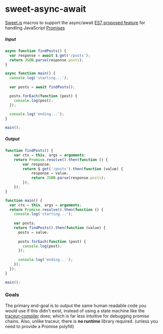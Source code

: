 sweet-async-await
=================

[Sweet.js](http://sweetjs.org/) macros to support the async/await [ES7 proposed feature](https://github.com/lukehoban/ecmascript-asyncawait) for handling JavaScript [Promises](https://www.promisejs.org/)


##### Input
```javascript
async function findPosts() {
  var response = await $.get('/posts');
  return JSON.parse(response.posts);
}

async function main() {
  console.log('starting...');
  
  var posts = await findPosts();

  posts.forEach(function (post) {
    console.log(post);
  });
  
  console.log('ending...');
}

main();
```
##### Output
```javascript
function findPosts() {
    var ctx = this, args = arguments;
    return Promise.resolve().then(function () {
        var response;
        return $.get('/posts').then(function (value) {
            response = value;
            return JSON.parse(response.posts);
        });
    });
}

function main() {
  var ctx = this, args = arguments;
  return Promise.resolve().then(function () {
    console.log('starting...');
    
    var posts;
    return findPosts().then(function (value) {
      posts = value;
      
      posts.forEach(function (post) {
        console.log(post);
      });
      
      console.log('ending...');
    });
  });
}

main();
```
### Goals
The primary end-goal is to output the same human readable code you would use if this didn't exist, instead of using a state machine like the [traceur-compiler](https://github.com/google/traceur-compiler) does; which is far less intuitive for debugging promise chains. Also, unlike traceur, there is **no runtime** library required. (unless you need to provide a Promise polyfill)
